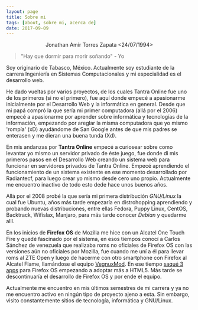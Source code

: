 ```yaml
---
layout: page
title: Sobre mi
tags: [about, sobre mi, acerca de]
date: 2017-09-09
---
```


<center>Jonathan Amir Torres Zapata <24/07/1994></center>

>"Hay que dormir para morir soñando" - Yo

Soy originario de Tabasco, México. Actualmente soy estudiante de la carrera Ingeniería en Sistemas Computacionales y mi especialidad es el desarrollo web.

He dado vueltas por varios proyectos, de los cuales Tantra Online fue uno de los primeros (si no el primero), fue aquí donde empecé a apasionarme inicialmente por el Desarrollo Web y la informática en general. Desde que mi papá compró la que sería mi primer computadora (allá por el 2006) empecé a apasionarme por aprender sobre informática y tecnologías de la información, empezando por areglar la misma computadora que yo mismo 'rompía' (xD) ayudándome de San Google antes de que mis padres se enterasen y me dieran una buena tunda (Xd).

En mis andanzas por **Tantra Online** empecé a curiosear sobre como levantar yo mismo un servidor privado de éste juego, fue donde di mis primeros pasos en el Desarrollo Web creando un sistema web para funcionar en servidores privados de Tantra Online. Empecé aprendiendo el funcionamiento de un sistema existente en ese momento desarrollado por Radiantecf, para luego crear yo mismo desde cero uno propio. Actualmente me encuentro inactivo de todo esto dede hace unos buenos años.

Allá por el 2008 probé la que sería mi primera distribución *GNU/Linux* la cual fue Ubuntu, años más tarde empezaría en distrohopping  aprendiendo y probando nuevas distribuciones, entre ellas Fedora, Puppy Linux, CentOS, Backtrack, Wifislax, Manjaro, para más tarde conocer *Debian* y quedarme allí.

En los inicios de **Firefox OS** de Mozilla me hice con un Alcatel One Touch Fire y quedé fascinado por el sistema, en esos tiempos conocí a Carlos Sánchez de venezuela que realizaba roms no oficiales de Firefox OS con las versiones aún no oficiales por Mozilla, fue cuando me uní a él para llevar roms al ZTE Open y luego de hacerme con otro smartphone con Firefox al Alcatel Flame, llamándose el equipo [VegnuxMod](https://vegnuxmod.wordpress.com/sobre-nosotros/). En ese tiempo [saqué 3 apps](https://marketplace.firefox.com/search?author=@amirtorrez) para Firefox OS empezando a adoptar más a HTML5. Más tarde se descontinuaría el desarrollo de Firefox OS y por ende el equipo.

Actualmente me encuentro en mis últimos semestres de mi carrera y ya no me encuentro activo en ningún tipo de proyecto ajeno a esta. Sin embargo, visito constantemente sitios de tecnología, informática y GNU/Linux.
